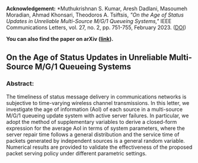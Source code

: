 **Acknowledgement:** 
*Muthukrishnan S. Kumar, Aresh Dadlani, Masoumeh Moradian, Ahmad Khonsari, Theodoros A. Tsiftsis, *"On the Age of Status Updates in Unreliable Multi-Source M/G/1 Queueing Systems,"* IEEE Communications Letters, vol. 27, no. 2, pp. 751-755, February 2023. ([DOI](https://doi.org/10.1109/LCOMM.2022.3219729))

**You can also find the paper on arXiv ([link](https://doi.org/10.48550/arXiv.2208.01619)).**

## On the Age of Status Updates in Unreliable Multi-Source M/G/1 Queueing Systems


### Abstract: 
The timeliness of status message delivery in communications networks is subjective to time-varying wireless channel transmissions. In this letter, we investigate the age of information (AoI) of each source in a multi-source M/G/1 queueing update system with active server failures. In particular, we adopt the method of supplementary variables to derive a closed-form expression for the average AoI in terms of system parameters, where the server repair time follows a general distribution and the service time of packets generated by independent sources is a general random variable. Numerical results are provided to validate the effectiveness of the proposed packet serving policy under different parametric settings.
